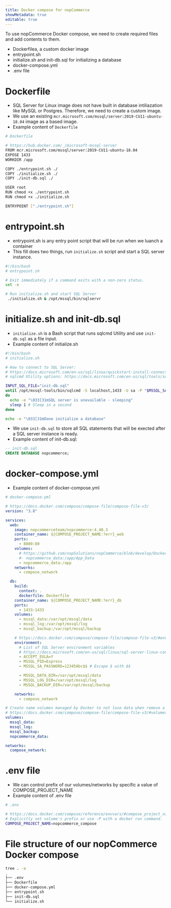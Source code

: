 ```yaml
---
title: Docker compose for nopCommerce
showMetadata: true
editable: true
---
```


To use nopCommerce Docker compose, we need to create required files and add contents to them.
- Dockerfilea, a custom docker image
- entrypoint.sh
- initialize.sh and init-db.sql for initializing a database
- docker-compose.yml
- .env file

# Dockerfile
- SQL Server for Linux image does not have built in database intiliazation like MySQL or Postgres. Therefore, we need to create a custom image.
- We use an existing `mcr.microsoft.com/mssql/server:2019-CU11-ubuntu-18.04` image as a based image.
- Example content of `Dockerfile`
```sh
# Dockerfile

# https://hub.docker.com/_/microsoft-mssql-server
FROM mcr.microsoft.com/mssql/server:2019-CU11-ubuntu-18.04
EXPOSE 1433
WORKDIR /app

COPY ./entrypoint.sh ./
COPY ./initialize.sh ./
COPY ./init-db.sql ./

USER root
RUN chmod +x ./entrypoint.sh
RUN chmod +x ./initialize.sh

ENTRYPOINT ["./entrypoint.sh"]

```

# entrypoint.sh
- entrypoint.sh is any entry point script that will be run when we luanch a container
- This fill does two things, run `initialize.sh` script and start a SQL server instance.
```sh
#!/bin/bash
# entrypoint.sh

# Exit immediately if a command exits with a non-zero status.
set -e

# Run initialize.sh and start SQL Server
 ./initialize.sh & /opt/mssql/bin/sqlservr
 ```

# initialize.sh and init-db.sql
- `initialize.sh` is a Bash script that runs sqlcmd Utility and use `init-db.sql` as a file input.
- Example content of initialize.sh
```sh
#!/bin/bash
# initialize.sh

# How to connect to SQL Server:
# https://docs.microsoft.com/en-us/sql/linux/quickstart-install-connect-docker?view=sql-server-ver15&pivots=cs1-bash#connect-to-sql-server
# sqlcmd Utility options: https://docs.microsoft.com/en-us/sql/tools/sqlcmd-utility?view=sql-server-ver15#syntax

INPUT_SQL_FILE="init-db.sql"
until /opt/mssql-tools/bin/sqlcmd -S localhost,1433 -U sa -P "$MSSQL_SA_PASSWORD" -i $INPUT_SQL_FILE > /dev/null 2>&1
do
  echo -e "\033[31mSQL server is unavailable - sleeping"
  sleep 1 # Sleep in a second
done

echo -e "\033[31mDone initialize a database"

```

- We use `init-db.sql` to store all SQL statements that will be exected after a SQL server instance is ready.
- Example content of init-db.sql:
```sql
-- init-db.sql
CREATE DATABASE nopcommerce;

```

# docker-compose.yml
- Example content of docker-compose.yml
```yml
# docker-compose.yml

# https://docs.docker.com/compose/compose-file/compose-file-v3/
version: "3.8"

services:
  web:
    image: nopcommerceteam/nopcommerce:4.40.3
    container_name: ${COMPOSE_PROJECT_NAME:?err}_web
    ports:
      - 8080:80
    volumes:
      # https://github.com/nopSolutions/nopCommerce/blob/develop/Dockerfile#L72
      #- nopcommerce_data:/app/App_Data
      - nopcommerce_data:/app
    networks:
      - compose_network

  db:
    build:
      context: .
      dockerfile: Dockerfile
    container_name: ${COMPOSE_PROJECT_NAME:?err}_db
    ports:
      - 1433:1433
    volumes:
      - mssql_data:/var/opt/mssql/data
      - mssql_log:/var/opt/mssql/log
      - mssql_backup:/var/opt/mssql/backup

    # https://docs.docker.com/compose/compose-file/compose-file-v3/#environment
    environment:
      # List of SQL Server environment variables
      # https://docs.microsoft.com/en-us/sql/linux/sql-server-linux-configure-environment-variables?view=sql-server-ver15#environment-variables
      - ACCEPT_EULA=Y
      - MSSQL_PID=Express
      - MSSQL_SA_PASSWORD=12345Abc$$ # Escape $ with $$

      - MSSQL_DATA_DIR=/var/opt/mssql/data
      - MSSQL_LOG_DIR=/var/opt/mssql/log
      - MSSQL_BACKUP_DIR=/var/opt/mssql/backup

    networks:
      - compose_network

# Create name volumes managed by Docker to not lose data when remove a container
# https://docs.docker.com/compose/compose-file/compose-file-v3/#volumes
volumes:
  mssql_data:
  mssql_log:
  mssql_backup:
  nopcommerce_data:

networks:
  compose_network:

```

# .env file
- We can control prefix of our volumes/networks by specific a value of COMPOSE_PROJECT_NAME
- Example content of .env file
```sh
# .env

# https://docs.docker.com/compose/reference/envvars/#compose_project_name
# Explicitly set volume's prefix or use -P with a docker run command.
COMPOSE_PROJECT_NAME=nopcommerce_compose

```
# File structure of our nopCommerce Docker compose
```sh
tree . -a
.
├── .env
├── Dockerfile
├── docker-compose.yml
├── entrypoint.sh
├── init-db.sql
└── initialize.sh
```
